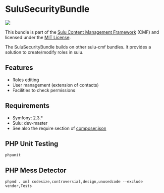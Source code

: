 SuluSecurityBundle
=================
[![](https://travis-ci.org/sulu-cmf/SuluSecurityBundle.png)](https://travis-ci.org/sulu-cmf/SuluSecurityBundle)

This bundle is part of the [Sulu Content Management Framework](https://github.com/sulu-cmf/sulu-standard) (CMF) and licensed under the [MIT License](https://github.com/sulu-cmf/SuluSecurityBundle/blob/develop/LICENSE).

The SuluSecurityBundle builds on other sulu-cmf bundles. It provides a solution to create/modify roles in sulu.

## Features

* Roles editing
* User management (extension of contacts)
* Facilities to check permissions

## Requirements

* Symfony: 2.3.*
* Sulu: dev-master
* See also the require section of [composer.json](https://github.com/sulu-cmf/SuluSecurityBundle/blob/develop/composer.json)

## PHP Unit Testing

    phpunit

## PHP Mess Detector

    phpmd . xml codesize,controversial,design,unusedcode --exclude vendor,Tests
